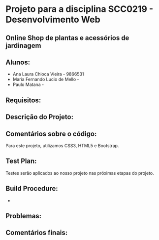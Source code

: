 # Projeto para a disciplina SCC0219 - Desenvolvimento Web
## Online Shop de plantas e acessórios de jardinagem

## Alunos:
* Ana Laura Chioca Vieira - 9866531
* Maria Fernando Lucio de Mello - 
* Paulo Matana - 

## Requisitos:


## Descrição do Projeto:


## Comentários sobre o código:

Para este projeto, utilizamos CSS3, HTML5 e Bootstrap.

## Test Plan:

Testes serão aplicados ao nosso projeto nas próximas etapas do projeto.

## Build Procedure:

-

## Problemas:



## Comentários finais:


